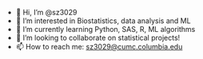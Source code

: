 - 👋 Hi, I’m @sz3029
- 👀 I’m interested in Biostatistics, data analysis and ML
- 🌱 I’m currently learning Python, SAS, R, ML algorithms
- 💞️ I’m looking to collaborate on statistical projects!
- 📫 How to reach me: sz3029@cumc.columbia.edu

<!---
sz3029/sz3029 is a ✨ special ✨ repository because its `README.md` (this file) appears on your GitHub profile.
You can click the Preview link to take a look at your changes.
--->
